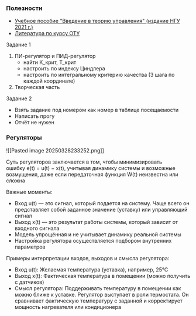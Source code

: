 
### Полезности
- [Учебное пособие "Введение в теорию управления" (издание НГУ 2021 г.)](https://e-lib.nsu.ru/dsweb/Get/Resource-6785/page0000.pdf/view)
- [Литература по курсу ОТУ](https://disk.yandex.ru/d/mTmC30h01DpplQ)

Задание 1
1. ПИ-регулятор и ПИД-регулятор
	- найти К_крит, Т_крит
	- настроить по индексу Циндлера
	- настроить по интегральному критерию качества (3 шага по каждой координате)
2. Творческая часть

Задание 2
- Взять задание под номером как номер в таблице посещаемости
- Написать прогу
- Отчёт не нужен

### Регуляторы


![[Pasted image 20250328233252.png]]


Суть регуляторов заключается в том, чтобы минимизировать ошибку e(t) = u(t) − x(t), учитывая динамику системы и возможные возмущения, даже если передаточная функция W(t) неизвестна или сложна

Важные моменты:
- Вход u(t) — это сигнал, который подается на систему. Чаще всего он представляет собой заданное значение (уставку) или управляющий сигнал
- Выход x(t) — это результат работы системы, который зависит от входного сигнала
- Модель упрощённая и не учитывает динамику реальной системы
- Настройка регулятора осуществляется подбором внутренних параметров

Примеры интерпретации входов, выходов и смысла регулятора:
- Вход u(t): Желаемая температура (уставка), например, 25°C
- Выход x(t): Фактическая температура в помещении (можно получить с датчиков)
- Смысл регулятора: Поддерживать температуру в помещении как можно ближе к уставке. Регулятор выступает в роли термостата. Он сравнивает фактическую температуру с заданной и корректирует мощность нагревателя или кондиционера
